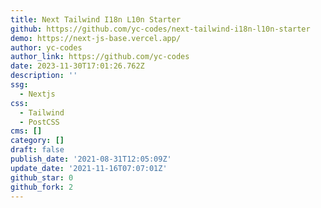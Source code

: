 ```yaml
---
title: Next Tailwind I18n L10n Starter
github: https://github.com/yc-codes/next-tailwind-i18n-l10n-starter
demo: https://next-js-base.vercel.app/
author: yc-codes
author_link: https://github.com/yc-codes
date: 2023-11-30T17:01:26.762Z
description: ''
ssg:
  - Nextjs
css:
  - Tailwind
  - PostCSS
cms: []
category: []
draft: false
publish_date: '2021-08-31T12:05:09Z'
update_date: '2021-11-16T07:07:01Z'
github_star: 0
github_fork: 2
---
```


